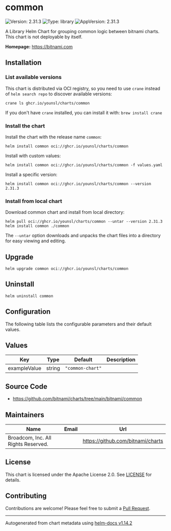 # common

![Version: 2.31.3](https://img.shields.io/badge/Version-2.31.3-informational?style=flat-square) ![Type: library](https://img.shields.io/badge/Type-library-informational?style=flat-square) ![AppVersion: 2.31.3](https://img.shields.io/badge/AppVersion-2.31.3-informational?style=flat-square)

A Library Helm Chart for grouping common logic between bitnami charts. This chart is not deployable by itself.

**Homepage:** <https://bitnami.com>

## Installation

### List available versions

This chart is distributed via OCI registry, so you need to use `crane` instead of `helm search repo` to discover available versions:

```console
crane ls ghcr.io/younsl/charts/common
```

If you don't have `crane` installed, you can install it with: `brew install crane`

### Install the chart

Install the chart with the release name `common`:

```console
helm install common oci://ghcr.io/younsl/charts/common
```

Install with custom values:

```console
helm install common oci://ghcr.io/younsl/charts/common -f values.yaml
```

Install a specific version:

```console
helm install common oci://ghcr.io/younsl/charts/common --version 2.31.3
```

### Install from local chart

Download common chart and install from local directory:

```console
helm pull oci://ghcr.io/younsl/charts/common --untar --version 2.31.3
helm install common ./common
```

The `--untar` option downloads and unpacks the chart files into a directory for easy viewing and editing.

## Upgrade

```console
helm upgrade common oci://ghcr.io/younsl/charts/common
```

## Uninstall

```console
helm uninstall common
```

## Configuration

The following table lists the configurable parameters and their default values.

## Values

| Key | Type | Default | Description |
|-----|------|---------|-------------|
| exampleValue | string | `"common-chart"` |  |

## Source Code

* <https://github.com/bitnami/charts/tree/main/bitnami/common>

## Maintainers

| Name | Email | Url |
| ---- | ------ | --- |
| Broadcom, Inc. All Rights Reserved. |  | <https://github.com/bitnami/charts> |

## License

This chart is licensed under the Apache License 2.0. See [LICENSE](https://github.com/younsl/younsl.github.io/blob/main/LICENSE) for details.

## Contributing

Contributions are welcome! Please feel free to submit a [Pull Request](https://github.com/younsl/younsl.github.io/pulls).

----------------------------------------------
Autogenerated from chart metadata using [helm-docs v1.14.2](https://github.com/norwoodj/helm-docs/releases/v1.14.2)
